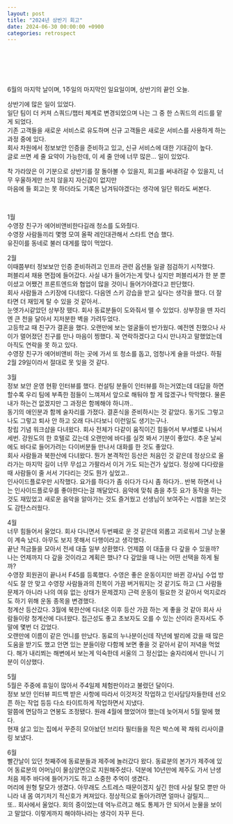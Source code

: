 ```yaml
---
layout: post
title: "2024년 상반기 회고"
date: 2024-06-30 00:00:00 +0900
categories: retrospect
---
```


<br />
<br /><br /><br />

6월의 마지막 날이며, 1주일의 마지막인 일요일이며, 상반기의 끝인 오늘.

상반기에 많은 일이 있었다.  
일단 팀이 더 커져 스쿼드/챕터 체계로 변경되었으며 나는 그 중 한 스쿼드의 리드를 맡게 되었다.  
기존 고객들을 새로운 서비스로 유도하며 신규 고객들은 새로운 서비스를 사용하게 하는 과정 중에 있다.  
회사 차원에서 정보보안 인증을 준비하고 있고, 신규 서비스에 대한 기대감이 높다.  
글로 쓰면 세 줄 요약이 가능한데, 이 세 줄 안에 너무 많은... 일이 있었다.

착 가라앉은 이 기분으로 상반기를 잘 돌아볼 수 있을지, 회고를 써내려갈 수 있을지, 너무 우울하게만 쓰지 않을지 자신감이 없지만  
마음에 들 회고는 못 하더라도 기록은 남겨둬야겠다는 생각에 일단 뭐라도 써본다.

<br />

1월  
수영장 친구가 에어비앤비한다길래 청소를 도와줬다.  
수영장 사람들끼리 몇명 모여 올팍 레인대관해서 스타트 연습 했다.  
유진이를 동네로 불러 대게를 많이 먹었다.

2월  
이때쯤부터 정보보안 인증 준비하려고 인프라 관련 옵션들 일괄 점검하기 시작했다.  
퍼블리셔 채용 면접에 들어갔다. 사실 내가 들어가는게 맞나 싶지만 퍼블리셔가 한 분 뿐이셨고 어쨌건 프론트엔드와 협업이 많을 것이니 들어가야겠다고 판단했다.  
회사 사람들과 스키장에 다녀왔다. 다음엔 스키 강습을 받고 싶다는 생각을 했다. 더 잘타면 더 재밌게 탈 수 있을 것 같아서..  
눈엣가시같았던 상부장 뗐다. 회사 동료분들이 도와줘서 뗄 수 있었다. 상부장을 뗀 자리엔 큰 천을 달아서 지저분한 벽을 가려두었다.  
고등학교 때 친구가 결혼을 했다. 오랜만에 보는 얼굴들이 반가웠다. 예전엔 친했으나 사이가 멀어졌던 친구를 만나 마음이 찡했다. 꼭 연락하겠다고 다시 만나자고 말했었는데 아직도 연락을 못 하고 있다.  
수영장 친구가 에어비앤비 하는 곳에 가서 또 청소를 돕고, 엄청나게 술을 마셨다. 하필 2월 29일이라서 절대로 못 잊을 것 같다.

3월  
정보 보안 운영 현황 인터뷰를 했다. 컨설팅 분들이 인터뷰를 하는거였는데 대답을 하면 할수록 우리 팀에 부족한 점들이 느껴져서 앞으로 해둬야 할 게 많겠구나 막막했다. 물론 내가 하는건 없겠지만 그 과정은 함께해야 하니까..  
동기의 애인분과 함께 술자리를 가졌다. 결혼식을 준비하시는 것 같았다. 동기도 그렇고 나도 그렇고 퇴사 안 하고 오래 다니다보니 이런일도 생기는구나.  
창립 기념 워크샵을 다녀왔다. 회사 전체가 다같이 움직이긴 힘들어서 부서별로 나눠서 세번. 강원도의 한 호텔로 갔는데 오랜만에 바다를 실컷 봐서 기분이 좋았다. 추운 날씨에도 바다로 들어가려는 다이버분들 만나서 대화를 한 것도 좋았다.  
회사 사람들과 북한산에 다녀왔다. 뭔가 본격적인 등산은 처음인 것 같은데 정상으로 올라가는 마지막 길이 너무 무섭고 가팔라서 이거 가도 되는건가 싶었다. 정상에 다다랐을 때 사람들이 줄 서서 기다리는 것도 뭔가 싶었고..  
인사이드플로우만 시작했다. 요가를 하다가 좀 쉬다가 다시 좀 하다가.. 반복 하면서 나는 인사이드플로우를 좋아한다는걸 깨달았다. 음악에 맞춰 춤을 추듯 요가 동작을 하는 것도 재밌었고 새로운 음악을 알아가는 것도 즐거웠고 선생님이 보여주는 시범을 보는것도 감탄스러웠다.

4월  
너무 힘들어서 울었다. 회사 다니면서 두번째로 운 것 같은데 외롭고 괴로워서 그냥 눈물이 계속 났다. 아무도 보지 못해서 다행이라고 생각했다.  
끝난 적금들을 모아서 전세 대출 일부 상환했다. 언제쯤 이 대출을 다 갚을 수 있을까? 나는 언제까지 다 갚을 것이라고 계획은 했나? 다 갚았을 때 나는 어떤 선택을 하게 될까?  
수영장 회원권이 끝나서 F45를 등록했다. 수영은 좋은 운동이지만 바뀐 강사님 수업 방식도 잘 안 맞고 수영장 사람들과의 친목이 가끔 버거워지는 것 같기도 하고 (그 사람들 문제가 아니라 나의 여유 없는 상태가 문제겠지) 근력 운동이 필요한 것 같아서 억지로라도 하기 위해 운동 종목을 변경했다.  
청계산 등산갔다. 3월에 북한산에 다녀온 이후 등산 가끔 하는 게 좋을 것 같아 회사 사람들이랑 청계산에 다녀왔다. 접근성도 좋고 초보자도 오를 수 있는 산이라 혼자서도 주말에 몇번 더 갔었다.  
오랜만에 이름이 같은 언니를 만났다. 동료의 누나분이신데 작년에 발리에 갔을 때 많은 도움을 받기도 했고 안면 있는 분들이랑 다함께 보면 좋을 것 같아서 같이 저녁을 먹었다. 해가 내리쬐는 해변에서 보는게 익숙한데 서울의 그 정신없는 술자리에서 만나니 기분이 이상했다.

5월  
5월은 주중에 휴일이 많아서 주4일제 체험판이라고 불렸던 달이다.  
정보 보안 인터뷰 피드백 받은 사항에 따라서 이것저것 작업하고 인사담당자들한테 선오픈 하는 작업 등등 다소 타이트하게 작업하면서 지냈다.  
말쯤에 면담하고 연봉도 조정됐다. 원래 4월에 했었어야 했는데 늦어져서 5월 말에 했다.  
현재 살고 있는 집에서 꾸준히 모아놨던 브리타 필터들을 작은 박스에 꽉 채워 리사이클링 보냈다.

6월  
빨간날이 있던 첫째주에 동료분들과 제주에 놀러갔다 왔다. 동료분의 본가가 제주에 있어 동료분의 어머님이 물심양면으로 지원해주셨다. 덕분에 10년만에 제주도 가서 난생 처음 제주 바다에 들어가기도 하고 소중한 추억이 생겼다.  
머리에 원형 탈모가 생겼다. 아무래도 스트레스 때문이겠지 싶긴 한데 사실 탈모 뿐만 아니라 내 몸 여기저기 적신호가 켜져있다. 정상적으로 돌아가려면 얼마나 걸릴지...  
또.. 회사에서 울었다. 회의 중이었는데 억누르려고 해도 통제가 안 되어서 눈물을 보이고 말았다. 이렇게까지 해야하나라는 생각이 자꾸 든다.

<br />
